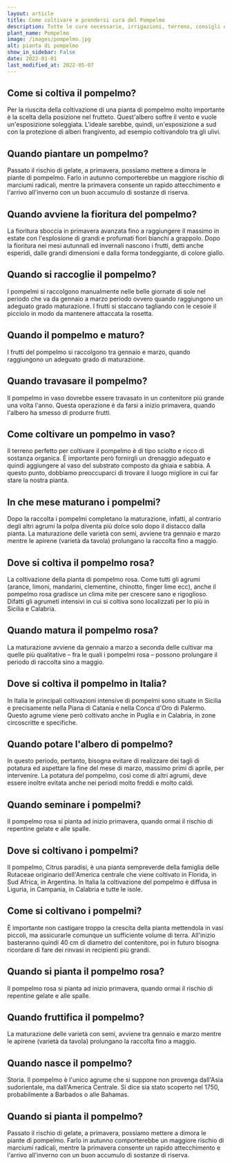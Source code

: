 ```yaml
---
layout: article
title: Come coltivare e prendersi cura del Pompelmo
description: Tutte le cure necessarie, irrigazioni, terreno, consigli e molto altro sulla coltivazione del Pompelmo
plant_name: Pompelmo
image: /images/pompelmo.jpg
alt: pianta di pompelmo
show_in_sidebar: False
date: 2022-01-01
last_modified_at: 2022-05-07
---
```


## Come si coltiva il pompelmo?

Per la riuscita della coltivazione di una pianta di pompelmo molto importante è la scelta della posizione nel frutteto. Quest'albero soffre il vento e vuole un'esposizione soleggiata. L'ideale sarebbe, quindi, un'esposizione a sud con la protezione di alberi frangivento, ad esempio coltivandolo tra gli ulivi.

## Quando piantare un pompelmo?

 Passato il rischio di gelate, a primavera, possiamo mettere a dimora le piante di pompelmo. Farlo in autunno comporterebbe un maggiore rischio di marciumi radicali, mentre la primavera consente un rapido attecchimento e l'arrivo all'inverno con un buon accumulo di sostanze di riserva.

## Quando avviene la fioritura del pompelmo?

La fioritura sboccia in primavera avanzata fino a raggiungere il massimo in estate con l'esplosione di grandi e profumati fiori bianchi a grappolo. Dopo la fioritura nei mesi autunnali ed invernali nascono i frutti, detti anche esperidi, dalle grandi dimensioni e dalla forma tondeggiante, di colore giallo.

## Quando si raccoglie il pompelmo?

 I pompelmi si raccolgono manualmente nelle belle giornate di sole nel periodo che va da gennaio a marzo periodo ovvero quando raggiungono un adeguato grado maturazione. I frutti si staccano tagliando con le cesoie il picciolo in modo da mantenere attaccata la rosetta.

## Quando il pompelmo e maturo?

 I frutti del pompelmo si raccolgono tra gennaio e marzo, quando raggiungono un adeguato grado di maturazione.

## Quando travasare il pompelmo?

Il pompelmo in vaso dovrebbe essere travasato in un contenitore più grande una volta l'anno. Questa operazione è da farsi a inizio primavera, quando l'albero ha smesso di produrre frutti.

## Come coltivare un pompelmo in vaso?

Il terreno perfetto per coltivare il pompelmo è di tipo sciolto e ricco di sostanza organica. È importante però fornirgli un drenaggio adeguato e quindi aggiungere al vaso del substrato composto da ghiaia e sabbia. A questo punto, dobbiamo preoccuparci di trovare il luogo migliore in cui far stare la nostra pianta.

## In che mese maturano i pompelmi?

Dopo la raccolta i pompelmi completano la maturazione, infatti, al contrario degli altri agrumi la polpa diventa più dolce solo dopo il distacco dalla pianta. La maturazione delle varietà con semi, avviene tra gennaio e marzo mentre le apirene (varietà da tavola) prolungano la raccolta fino a maggio.

## Dove si coltiva il pompelmo rosa?

La coltivazione della pianta di pompelmo rosa. Come tutti gli agrumi (arance, limoni, mandarini, clementine, chinotto, finger lime ecc), anche il pompelmo rosa gradisce un clima mite per crescere sano e rigoglioso. Difatti gli agrumeti intensivi in cui si coltiva sono localizzati per lo più in Sicilia e Calabria.

## Quando matura il pompelmo rosa?

La maturazione avviene da gennaio a marzo a seconda delle cultivar ma quelle più qualitative – fra le quali i pompelmi rosa – possono prolungare il periodo di raccolta sino a maggio.

## Dove si coltiva il pompelmo in Italia?

In Italia le principali coltivazioni intensive di pompelmi sono situate in Sicilia e precisamente nella Piana di Catania e nella Conca d'Oro di Palermo. Questo agrume viene però coltivato anche in Puglia e in Calabria, in zone circoscritte e specifiche.

## Quando potare l'albero di pompelmo?

 In questo periodo, pertanto, bisogna evitare di realizzare dei tagli di potatura ed aspettare la fine del mese di marzo, massimo primi di aprile, per intervenire. La potatura del pompelmo, così come di altri agrumi, deve essere inoltre evitata anche nei periodi molto freddi e molto caldi.

## Quando seminare i pompelmi?

 Il pompelmo rosa si pianta ad inizio primavera, quando ormai il rischio di repentine gelate e alle spalle.

## Dove si coltivano i pompelmi?

Il pompelmo, Citrus paradisi, è una pianta sempreverde della famiglia delle Rutaceae originario dell'America centrale che viene coltivato in Florida, in Sud Africa, in Argentina. In Italia la coltivazione del pompelmo è diffusa in Liguria, in Campania, in Calabria e tutte le isole.

## Come si coltivano i pompelmi?

 È importante non castigare troppo la crescita della pianta mettendola in vasi piccoli, ma assicurarle comunque un sufficiente volume di terra. All'inizio basteranno quindi 40 cm di diametro del contenitore, poi in futuro bisogna ricordare di fare dei rinvasi in recipienti più grandi.

## Quando si pianta il pompelmo rosa?

Il pompelmo rosa si pianta ad inizio primavera, quando ormai il rischio di repentine gelate e alle spalle.

## Quando fruttifica il pompelmo?

La maturazione delle varietà con semi, avviene tra gennaio e marzo mentre le apirene (varietà da tavola) prolungano la raccolta fino a maggio.

## Quando nasce il pompelmo?

Storia. Il pompelmo è l'unico agrume che si suppone non provenga dall'Asia sudorientale, ma dall'America Centrale. Si dice sia stato scoperto nel 1750, probabilmente a Barbados o alle Bahamas.

## Quando si pianta il pompelmo?

Passato il rischio di gelate, a primavera, possiamo mettere a dimora le piante di pompelmo. Farlo in autunno comporterebbe un maggiore rischio di marciumi radicali, mentre la primavera consente un rapido attecchimento e l'arrivo all'inverno con un buon accumulo di sostanze di riserva.

